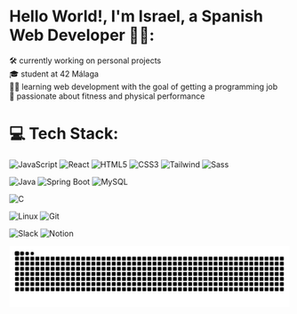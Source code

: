 
# Hello World!, I'm Israel, a Spanish Web Developer 👋🏼:
🛠️ currently working on personal projects<br>
🎓 student at 42 Málaga<br>
👨‍💻 learning web development with the goal of getting a programming job<br>
💪 passionate about fitness and physical performance<br>

# 💻 Tech Stack:
![JavaScript](https://img.shields.io/badge/javascript-%23323330.svg?style=for-the-badge&logo=javascript&logoColor=%23F7DF1E)
![React](https://img.shields.io/badge/react-%2320232a.svg?style=for-the-badge&logo=react&logoColor=%2361DAFB)
![HTML5](https://img.shields.io/badge/html5-%23E34F26.svg?style=for-the-badge&logo=html5&logoColor=white)
![CSS3](https://img.shields.io/badge/css3-%231572B6.svg?style=for-the-badge&logo=css3&logoColor=white)
![Tailwind](https://img.shields.io/badge/TailwindCSS-%2338BDF8.svg?style=for-the-badge&logo=tailwindcss&logoColor=white)
![Sass](https://img.shields.io/badge/sass-%23CC6699.svg?style=for-the-badge&logo=sass&logoColor=white)

![Java](https://img.shields.io/badge/java-%23ED8B00.svg?style=for-the-badge&logo=openjdk&logoColor=white)
![Spring Boot](https://img.shields.io/badge/Spring_Boot-%236DB33F.svg?style=for-the-badge&logo=spring-boot&logoColor=white)
![MySQL](https://img.shields.io/badge/mysql-%2300f.svg?style=for-the-badge&logo=mysql&logoColor=white)

![C](https://img.shields.io/badge/C-%2300599C.svg?style=for-the-badge&logo=c&logoColor=white)

![Linux](https://img.shields.io/badge/Linux-FCC624?style=for-the-badge&logo=linux&logoColor=black)
![Git](https://img.shields.io/badge/git-%23F05033.svg?style=for-the-badge&logo=git&logoColor=white)

![Slack](https://img.shields.io/badge/slack-%234A154B.svg?style=for-the-badge&logo=slack&logoColor=white)
![Notion](https://img.shields.io/badge/notion-%23000000.svg?style=for-the-badge&logo=notion&logoColor=white)

<picture>
  <source media="(prefers-color-scheme: dark)" srcset="https://raw.githubusercontent.com/israelguerreroortiz/israelguerreroortiz/output/github-snake-dark.svg" />
  <source media="(prefers-color-scheme: light)" srcset="https://raw.githubusercontent.com/israelguerreroortiz/israelguerreroortiz/output/github-snake.svg" />
  <img alt="github-snake" src="https://raw.githubusercontent.com/israelguerreroortiz/israelguerreroortiz/output/github-snake.svg" />
</picture>
